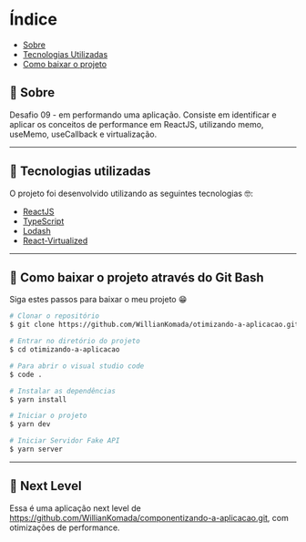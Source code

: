 # Índice

- [Sobre](#-sobre)
- [Tecnologias Utilizadas](#-tecnologias-utilizadas)
- [Como baixar o projeto](#-como-baixar-o-projeto)

## 📝 Sobre

<p>
  Desafio 09 - em performando uma aplicação. Consiste em identificar e aplicar os conceitos de performance em ReactJS, utilizando memo, useMemo, useCallback e virtualização.
</p>

---

## 🚀 Tecnologias utilizadas

<p>O projeto foi desenvolvido utilizando as seguintes tecnologias 🤓:</p>

- [ReactJS](https://reactjs.org)
- [TypeScript](https://www.typescriptlang.org/)
- [Lodash](https://lodash.com/)
- [React-Virtualized](https://github.com/bvaughn/react-virtualized)

---

## 📁 Como baixar o projeto através do Git Bash

<p>Siga estes passos para baixar o meu projeto 😁</p>

```bash
# Clonar o repositório
$ git clone https://github.com/WillianKomada/otimizando-a-aplicacao.git

# Entrar no diretório do projeto
$ cd otimizando-a-aplicacao

# Para abrir o visual studio code
$ code .

# Instalar as dependências
$ yarn install

# Iniciar o projeto
$ yarn dev

# Iniciar Servidor Fake API
$ yarn server

```

---

## 🚀 Next Level

Essa é uma aplicação next level de <a>https://github.com/WillianKomada/componentizando-a-aplicacao.git</a>, com otimizações de performance.
